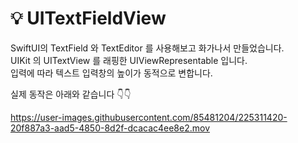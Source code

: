 # 💡 UITextFieldView 
SwiftUI의 TextField 와 TextEditor 를 사용해보고 화가나서 만들었습니다.  
UIKit 의 UITextView 를 래핑한 UIViewRepresentable 입니다.  
입력에 따라 텍스트 입력창의 높이가 동적으로 변합니다.

실제 동작은 아래와 같습니다 👇👇

https://user-images.githubusercontent.com/85481204/225311420-20f887a3-aad5-4850-8d2f-dcacac4ee8e2.mov
